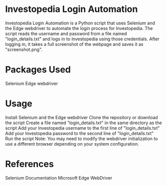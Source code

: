 
# Investopedia Login Automation

Investopedia Login Automation is a Python script that uses Selenium and the Edge webdriver to automate the login process for Investopedia. The script reads the username and password from a file named "login_details.txt" and logs in to Investopedia using those credentials. After logging in, it takes a full screenshot of the webpage and saves it as "screenshot.png".

# Packages Used

Selenium
Edge webdriver

# Usage

Install Selenium and the Edge webdriver
Clone the repository or download the script
Create a file named "login_details.txt" in the same directory as the script
Add your Investopedia username to the first line of "login_details.txt"
Add your Investopedia password to the second line of "login_details.txt"
Run the script
Note: You may need to modify the webdriver initialization to use a different browser depending on your system configuration.

# References

Selenium Documentation
Microsoft Edge WebDriver
